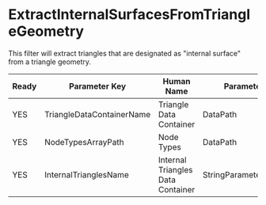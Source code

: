 # ExtractInternalSurfacesFromTriangleGeometry #

This filter will extract triangles that are designated as "internal surface" from a triangle geometry.


| Ready | Parameter Key | Human Name | Parameter Type | Parameter Class |
|-------|---------------|------------|-----------------|----------------|
| YES | TriangleDataContainerName | Triangle Data Container | DataPath | DataGroupSelectionParameter |
| YES | NodeTypesArrayPath | Node Types | DataPath | ArraySelectionParameter |
| YES | InternalTrianglesName | Internal Triangles Data Container | StringParameter::ValueType | StringParameter |
